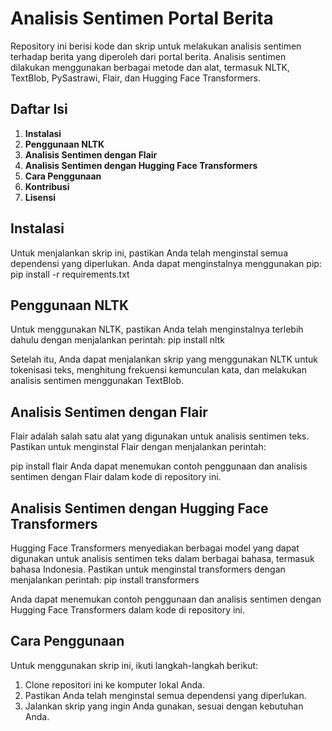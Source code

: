 # Analisis Sentimen Portal Berita
Repository ini berisi kode dan skrip untuk melakukan analisis sentimen terhadap berita yang diperoleh dari portal berita. Analisis sentimen dilakukan menggunakan berbagai metode dan alat, termasuk NLTK, TextBlob, PySastrawi, Flair, dan Hugging Face Transformers.

## Daftar Isi
1. **Instalasi**
2. **Penggunaan NLTK**
3. **Analisis Sentimen dengan Flair**
4. **Analisis Sentimen dengan Hugging Face Transformers**
5. **Cara Penggunaan**
6. **Kontribusi**
7. **Lisensi**

## Instalasi
Untuk menjalankan skrip ini, pastikan Anda telah menginstal semua dependensi yang diperlukan. Anda dapat menginstalnya menggunakan pip:
pip install -r requirements.txt

## Penggunaan NLTK
Untuk menggunakan NLTK, pastikan Anda telah menginstalnya terlebih dahulu dengan menjalankan perintah:
pip install nltk

Setelah itu, Anda dapat menjalankan skrip yang menggunakan NLTK untuk tokenisasi teks, menghitung frekuensi kemunculan kata, dan melakukan analisis sentimen menggunakan TextBlob.

## Analisis Sentimen dengan Flair
Flair adalah salah satu alat yang digunakan untuk analisis sentimen teks. Pastikan untuk menginstal Flair dengan menjalankan perintah:

pip install flair
Anda dapat menemukan contoh penggunaan dan analisis sentimen dengan Flair dalam kode di repository ini.

## Analisis Sentimen dengan Hugging Face Transformers
Hugging Face Transformers menyediakan berbagai model yang dapat digunakan untuk analisis sentimen teks dalam berbagai bahasa, termasuk bahasa Indonesia. Pastikan untuk menginstal transformers dengan menjalankan perintah:
pip install transformers

Anda dapat menemukan contoh penggunaan dan analisis sentimen dengan Hugging Face Transformers dalam kode di repository ini.

## Cara Penggunaan
Untuk menggunakan skrip ini, ikuti langkah-langkah berikut:

1. Clone repositori ini ke komputer lokal Anda.
2. Pastikan Anda telah menginstal semua dependensi yang diperlukan.
3. Jalankan skrip yang ingin Anda gunakan, sesuai dengan kebutuhan Anda.
